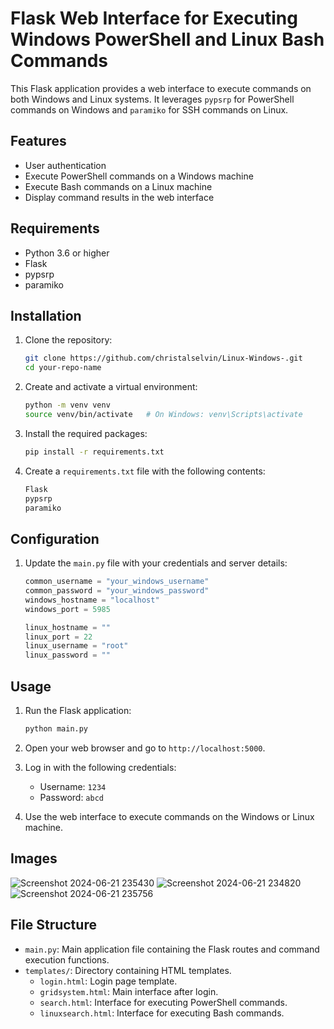 # Flask Web Interface for Executing Windows PowerShell and Linux Bash Commands

This Flask application provides a web interface to execute commands on both Windows and Linux systems. It leverages `pypsrp` for PowerShell commands on Windows and `paramiko` for SSH commands on Linux.

## Features

- User authentication
- Execute PowerShell commands on a Windows machine
- Execute Bash commands on a Linux machine
- Display command results in the web interface

## Requirements

- Python 3.6 or higher
- Flask
- pypsrp
- paramiko

## Installation

1. Clone the repository:
    ```sh
    git clone https://github.com/christalselvin/Linux-Windows-.git
    cd your-repo-name
    ```

2. Create and activate a virtual environment:
    ```sh
    python -m venv venv
    source venv/bin/activate   # On Windows: venv\Scripts\activate
    ```

3. Install the required packages:
    ```sh
    pip install -r requirements.txt
    ```

4. Create a `requirements.txt` file with the following contents:
    ```sh
    Flask
    pypsrp
    paramiko
    ```

## Configuration

1. Update the `main.py` file with your credentials and server details:
    ```python
    common_username = "your_windows_username"
    common_password = "your_windows_password"
    windows_hostname = "localhost"
    windows_port = 5985

    linux_hostname = ""
    linux_port = 22
    linux_username = "root"
    linux_password = ""
    ```

## Usage

1. Run the Flask application:
    ```sh
    python main.py
    ```

2. Open your web browser and go to `http://localhost:5000`.

3. Log in with the following credentials:
    - Username: `1234`
    - Password: `abcd`

4. Use the web interface to execute commands on the Windows or Linux machine.

## Images 
![Screenshot 2024-06-21 235430](https://github.com/christalselvin/Linux-Windows-/assets/127867279/cf62bd29-3aab-4a61-9644-939c64465d34)
![Screenshot 2024-06-21 234820](https://github.com/christalselvin/Linux-Windows-/assets/127867279/f5998d03-86af-4b2f-843e-40d67d483c65)
![Screenshot 2024-06-21 235756](https://github.com/christalselvin/Linux-Windows-/assets/127867279/f95a374f-0a1c-4ff0-996c-8652437aa695)

## File Structure

- `main.py`: Main application file containing the Flask routes and command execution functions.
- `templates/`: Directory containing HTML templates.
  - `login.html`: Login page template.
  - `gridsystem.html`: Main interface after login.
  - `search.html`: Interface for executing PowerShell commands.
  - `linuxsearch.html`: Interface for executing Bash commands.



